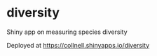 # diversity
Shiny app on measuring species diversity

Deployed at https://collnell.shinyapps.io/diversity
